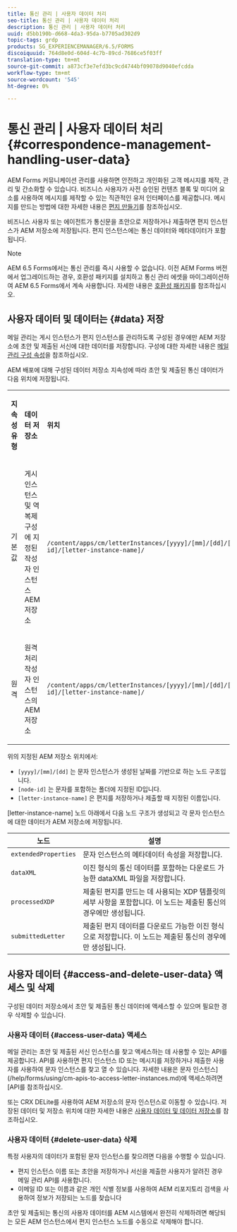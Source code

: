 ```yaml
---
title: 통신 관리 | 사용자 데이터 처리
seo-title: 통신 관리 | 사용자 데이터 처리
description: 통신 관리 | 사용자 데이터 처리
uuid: d5bb190b-d668-4da3-95da-b7705ad302d9
topic-tags: grdp
products: SG_EXPERIENCEMANAGER/6.5/FORMS
discoiquuid: 764d8e0d-604d-4c7b-89cd-7686ce5f03ff
translation-type: tm+mt
source-git-commit: a873cf3e7efd3bc9cd4744bf09078d9040efcdda
workflow-type: tm+mt
source-wordcount: '545'
ht-degree: 0%

---
```



# 통신 관리 | 사용자 데이터 처리 {#correspondence-management-handling-user-data}

AEM Forms 커뮤니케이션 관리를 사용하면 안전하고 개인화된 고객 메시지를 제작, 관리 및 간소화할 수 있습니다. 비즈니스 사용자가 사전 승인된 컨텐츠 블록 및 미디어 요소를 사용하여 메시지를 제작할 수 있는 직관적인 유저 인터페이스를 제공합니다. 메시지를 만드는 방법에 대한 자세한 내용은 [편지 만들기](/help/forms/using/create-correspondence.md)를 참조하십시오.

비즈니스 사용자 또는 에이전트가 통신문을 초안으로 저장하거나 제출하면 편지 인스턴스가 AEM 저장소에 저장됩니다. 편지 인스턴스에는 통신 데이터와 메타데이터가 포함됩니다.

>[!NOTE]
>
>AEM 6.5 Forms에서는 통신 관리를 즉시 사용할 수 없습니다. 이전 AEM Forms 버전에서 업그레이드하는 경우, 호환성 패키지를 설치하고 통신 관리 에셋을 마이그레이션하여 AEM 6.5 Forms에서 계속 사용합니다. 자세한 내용은 [호환성 패키지](/help/forms/using/compatibility-package.md)를 참조하십시오.

## 사용자 데이터 및 데이터는 {#data} 저장

메일 관리는 게시 인스턴스가 편지 인스턴스를 관리하도록 구성된 경우에만 AEM 저장소에 초안 및 제출된 서신에 대한 데이터를 저장합니다. 구성에 대한 자세한 내용은 [메일 관리 구성 속성](/help/forms/using/cm-configuration-properties.md)을 참조하십시오.

AEM 배포에 대해 구성된 데이터 저장소 지속성에 따라 초안 및 제출된 통신 데이터가 다음 위치에 저장됩니다.

<table>
 <tbody>
  <tr>
   <td><p><strong>지속성 유형</strong></p> </td>
   <td><p><strong>데이터 저장소</strong></p> </td>
   <td><p><strong>위치</strong></p> </td>
  </tr>
  <tr>
   <td><p>기본값</p> </td>
   <td><p>게시 인스턴스 및 역 복제 구성에 지정된 작성자 인스턴스 AEM 저장소</p> </td>
   <td><p><code>/content/apps/cm/letterInstances/[yyyy]/[mm]/[dd]/[node-id]/[letter-instance-name]/</code> </p> </td>
  </tr>
  <tr>
   <td><p>원격</p> </td>
   <td><p>원격 처리 작성자 인스턴스의 AEM 저장소</p> </td>
   <td><p><code>/content/apps/cm/letterInstances/[yyyy]/[mm]/[dd]/[node-id]/[letter-instance-name]/</code></p> </td>
  </tr>
 </tbody>
</table>

위의 지정된 AEM 저장소 위치에서:

* `[yyyy]/[mm]/[dd]` 는 문자 인스턴스가 생성된 날짜를 기반으로 하는 노드 구조입니다.
* `[node-id]` 는 문자를 포함하는 폴더에 지정된 ID입니다.
* `[letter-instance-name]` 은 편지를 저장하거나 제출할 때 지정된 이름입니다.

[letter-instance-name] 노드 아래에서 다음 노드 구조가 생성되고 각 문자 인스턴스에 대한 데이터가 AEM 저장소에 저장됩니다.

| 노드 | 설명 |
|---|---|
| `extendedProperties` | 문자 인스턴스의 메타데이터 속성을 저장합니다. |
| `dataXML` | 이진 형식의 통신 데이터를 포함하는 다운로드 가능한 dataXML 파일을 저장합니다. |
| `processedXDP` | 제출된 편지를 만드는 데 사용되는 XDP 템플릿의 세부 사항을 포함합니다. 이 노드는 제출된 통신의 경우에만 생성됩니다. |
| `submittedLetter` | 제출된 편지 데이터를 다운로드 가능한 이진 형식으로 저장합니다. 이 노드는 제출된 통신의 경우에만 생성됩니다. |

## 사용자 데이터 {#access-and-delete-user-data} 액세스 및 삭제

구성된 데이터 저장소에서 초안 및 제출된 통신 데이터에 액세스할 수 있으며 필요한 경우 삭제할 수 있습니다.

### 사용자 데이터 {#access-user-data} 액세스

메일 관리는 초안 및 제출된 서신 인스턴스를 찾고 액세스하는 데 사용할 수 있는 API를 제공합니다. API를 사용하면 편지 인스턴스 ID 또는 메시지를 저장하거나 제출한 사용자를 사용하여 문자 인스턴스를 찾고 열 수 있습니다. 자세한 내용은 문자 인스턴스](/help/forms/using/cm-apis-to-access-letter-instances.md)에 액세스하려면 [API를 참조하십시오.

또는 CRX DELite를 사용하여 AEM 저장소의 문자 인스턴스로 이동할 수 있습니다. 저장된 데이터 및 저장소 위치에 대한 자세한 내용은 [사용자 데이터 및 데이터 저장소](/help/forms/using/correspondence-management-handling-user-data.md#data)를 참조하십시오.

### 사용자 데이터 {#delete-user-data} 삭제

특정 사용자의 데이터가 포함된 문자 인스턴스를 찾으려면 다음을 수행할 수 있습니다.

* 편지 인스턴스 이름 또는 초안을 저장하거나 서신을 제출한 사용자가 알려진 경우 메일 관리 API를 사용합니다.
* 이메일 ID 또는 이름과 같은 개인 식별 정보를 사용하여 AEM 리포지토리 검색을 사용하여 정보가 저장되는 노드를 찾습니다

초안 및 제출되는 통신의 사용자 데이터를 AEM 시스템에서 완전히 삭제하려면 해당되는 모든 AEM 인스턴스에서 편지 인스턴스 노드를 수동으로 삭제해야 합니다.
